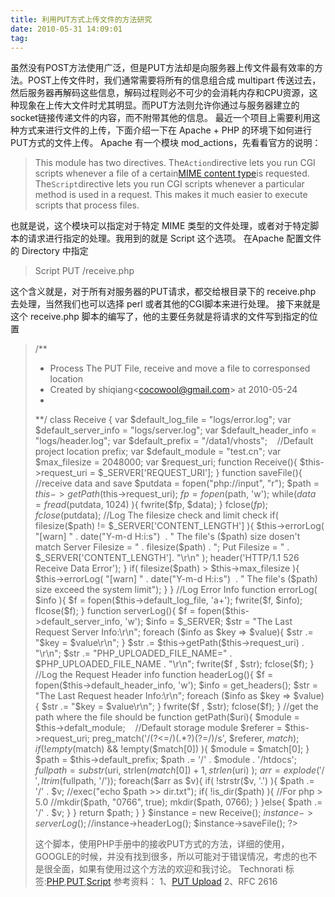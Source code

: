 ```yaml
---
title: 利用PUT方式上传文件的方法研究
date: 2010-05-31 14:09:01
tag: 
---
```


虽然没有POST方法使用广泛，但是PUT方法却是向服务器上传文件最有效率的方法。POST上传文件时，我们通常需要将所有的信息组合成 multipart 传送过去，然后服务器再解码这些信息，解码过程则必不可少的会消耗内存和CPU资源，这种现象在上传大文件时尤其明显。而PUT方法则允许你通过与服务器建立的socket链接传递文件的内容，而不附带其他的信息。
最近一个项目上需要利用这种方式来进行文件的上传，下面介绍一下在 Apache + PHP 的环境下如何进行PUT方式的文件上传。
Apache 有一个模块 mod_actions，先看看官方的说明：
> This module has two directives. The```Action```directive lets you run CGI scripts whenever a file of a certain[MIME content type](http://cnblogs.com/glossary.html#mime-type)is requested. The```Script```directive lets you run CGI scripts whenever a particular method is used in a request. This makes it much easier to execute scripts that process files.

也就是说，这个模块可以指定对于特定 MIME 类型的文件处理，或者对于特定脚本的请求进行指定的处理。我用到的就是 Script 这个选项。
在Apache 配置文件的 Directory 中指定
> Script PUT /receive.php

这个含义就是，对于所有对服务器的PUT请求，都交给根目录下的 receive.php 去处理，当然我们也可以选择 perl 或者其他的CGI脚本来进行处理。
接下来就是这个 receive.php 脚本的编写了，他的主要任务就是将请求的文件写到指定的位置
> <?php
/**
* Process The PUT File, receive and move a file to corresponsed location
* Created by shiqiang<[cocowool@gmail.com](mailto:cocowool@gmail.com)> at 2010-05-24
*
**/
class Receive {
var $default_log_file = "logs/error.log";
var $default_server_info = "logs/server.log";
var $default_header_info = "logs/header.log";
var $default_prefix = "/data1/vhosts";    //Default project location prefix;
var $default_module = "test.cn";
var $max_filesize = 2048000;
var $request_uri;
function Receive(){
$this->request_uri = $_SERVER['REQUEST_URI'];
}
function saveFile(){
//receive data and save
$putdata = fopen("php://input", "r");
$path = $this->getPath($this->request_uri);
$fp = fopen($path, 'w');
while($data = fread($putdata, 1024) ){
fwrite($fp, $data);
}
fclose($fp);
fclose($putdata);
//Log The filesize check and limit check
if( filesize($path) != $_SERVER['CONTENT_LENGTH'] ){
$this->errorLog( "[warn] " . date("Y-m-d H:i:s")  . " The file's ($path) size dosen't match Server Filesize = " . filesize($path) . "; Put Filesize = " . $_SERVER['CONTENT_LENGTH']. "\r\n" );
header('HTTP/1.1 526 Receive Data Error');
}
if( filesize($path) > $this->max_filesize ){
$this->errorLog( "[warn] " . date("Y-m-d H:i:s")  . " The file's ($path) size exceed the system limit");
}
}
//Log Error Info
function errorLog( $info ){
$f = fopen($this->default_log_file, 'a+');
fwrite($f, $info);
flcose($f);
}
function serverLog(){
$f = fopen($this->default_server_info, 'w');
$info = $_SERVER;
$str = "The Last Request Server Info:\r\n";
foreach ($info as $key => $value){
$str .= "$key = $value\r\n";
}
$str .= $this->getPath($this->request_uri) . "\r\n";
$str .= "PHP_UPLOADED_FILE_NAME=" . $PHP_UPLOADED_FILE_NAME . "\r\n";
fwrite($f , $str);
fclose($f);
}
//Log the Request Header info
function headerLog(){
$f = fopen($this->default_header_info, 'w');
$info = get_headers();
$str = "The Last Request header Info:\r\n";
foreach ($info as $key => $value){
$str .= "$key = $value\r\n";
}
fwrite($f , $str);
fclose($f);
}
//get the path where the file should be
function getPath($uri){
$module = $this->defalt_module;    //Default storage module
$referer = $this->request_uri;
preg_match('/(?<=\/)(.*?)(?=\/)/s', $referer, $match);
if( !empty($match) && !empty($match[0]) ){
$module = $match[0];
}
$path = $this->default_prefix;
$path .= '/' . $module . '/htdocs';
$fullpath = substr($uri, strlen($match[0]) + 1, strlen($uri) );
$arr = explode('/', ltrim($fullpath, '/'));
foreach($arr as $v){
if( !strstr($v, '.') ){
$path .= '/' . $v;
//exec("echo $path >> dir.txt");
if( !is_dir($path) ){
//For php > 5.0
//mkdir($path, "0766", true);
mkdir($path, 0766);
}
}else{
$path .= '/' . $v;
}
}
return $path;
}
}
$instance = new Receive();
$instance->serverLog();
//$instance->headerLog();
$instance->saveFile();
?>

这个脚本，使用PHP手册中的接收PUT方式的方法，详细的使用，GOOGLE的时候，并没有找到很多，所以可能对于错误情况，考虑的也不是很全面，如果有使用过这个方法的欢迎和我讨论。
Technorati 标签:[PHP](http://technorati.com/tags/PHP),[PUT](http://technorati.com/tags/PUT),[Script](http://technorati.com/tags/Script)
参考资料：
1、[PUT Upload](http://upload.thinfile.com/docs/put.php)
2、RFC 2616












